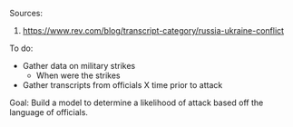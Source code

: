 Sources:
  1. https://www.rev.com/blog/transcript-category/russia-ukraine-conflict

To do:
  - Gather data on military strikes
    - When were the strikes
  - Gather transcripts from officials X time prior to attack

Goal:
Build a model to determine a likelihood of attack based off the language of officials.
